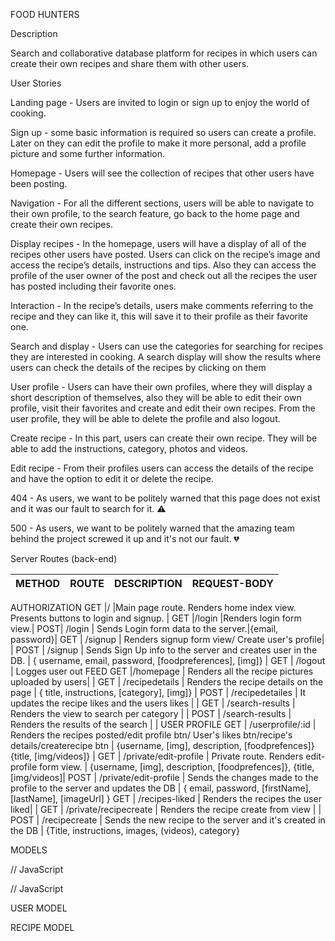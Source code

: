 FOOD HUNTERS

Description

Search and collaborative database platform for recipes in which users can create their own recipes and share them with other users.

User Stories

Landing page - Users are invited to login or sign up to enjoy the world of cooking.

Sign up - some basic information is required so users can create a profile. Later on they can edit the profile to make it more personal, add a profile picture and some further information.

Homepage - Users will see the collection of recipes that other users have been posting.

Navigation - For all the different sections, users will be able to navigate to their own profile, to the search feature, go back to the home page and create their own recipes.

Display recipes - In the homepage, users will have a display of all of the recipes other users have posted. Users can click on the recipe’s image and access the recipe’s details, instructions and tips. Also they can access the profile of the user owner of the post and check out all the recipes the user has posted including their favorite ones.

Interaction - In the recipe’s details, users make comments referring to the recipe and they can like  it, this will save it to their profile as their favorite one.

Search and display - Users can use the categories for searching for recipes they are interested in cooking. A search display will show the results where users can check the details of the recipes by clicking on them

User profile - Users can have their own profiles, where they will display a short description of themselves, also they will be able to edit their own profile, visit their favorites and create and edit their own recipes. From the user profile, they will be able to delete the profile and also logout.

Create recipe - In this part, users can create their own recipe. They will be able to add the instructions, category, photos and videos.

Edit recipe - From their profiles users can access the details of the recipe and have the option to edit it or delete the recipe.

404 - As users, we want to be politely warned that this page does not exist and it was our fault to search for it. ⚠️

500 - As users, we want to be politely warned that the amazing team behind the project screwed it up and it's not our fault.​ 💔

Server Routes (back-end)

METHOD   |   ROUTE   |   DESCRIPTION               |   REQUEST-BODY   |
---------|-----------|-----------------------------|------------------|
AUTHORIZATION
GET      |/          |Main page route. Renders home index view. Presents buttons to login and signup. | 
GET      |/login |Renders login form view.| 
POST| /login | Sends Login form data to the server.|{email, password}|
GET | /signup | Renders signup form view/ Create user's profile| |
POST | /signup | Sends Sign Up info to the server and creates user in the DB. | { username, email, password, [foodpreferences], [img]} |
GET	| /logout | Logges user out 
FEED
GET	|/homepage |	Renders all the recipe pictures uploaded by users| |
GET	| /recipedetails |	Renders the recipe details on the page | { title, instructions, [category], [img]} |
POST | /recipedetailes | It updates the recipe likes and the users likes | |
GET	| /search-results |	Renders the view to search per category | |
POST |	/search-results | Renders the results of the search | |
USER PROFILE
GET	| /userprofile/:id | Renders the recipes posted/edit profile btn/ User's likes btn/recipe's details/createrecipe btn	|	{username, [img], description, [foodprefences]}
{title, [img/videos]} |
GET	| /private/edit-profile	| Private route. Renders edit-profile form view. | {username, [img], description, [foodprefences]}, {title, [img/videos]|
POST | /private/edit-profile | Sends the changes made to the profile to the server and updates the DB | { email, password, [firstName], [lastName], [imageUrl] }
GET	| /recipes-liked | Renders the recipes the user liked| |
GET | /private/recipecreate | Renders the recipe create from view | |
POST | /recipecreate | Sends the new recipe to the server and it's created in the DB | {Title, instructions, images, (videos), category}

MODELS

// JavaScript



// JavaScript

USER MODEL

RECIPE MODEL